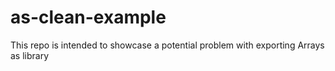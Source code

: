 # as-clean-example
This repo is intended to showcase a potential problem with exporting Arrays as library

